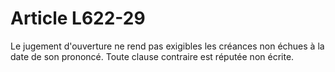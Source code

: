 # Article L622-29

Le jugement d'ouverture ne rend pas exigibles les créances non échues à la date de son prononcé. Toute clause contraire est réputée non écrite.
